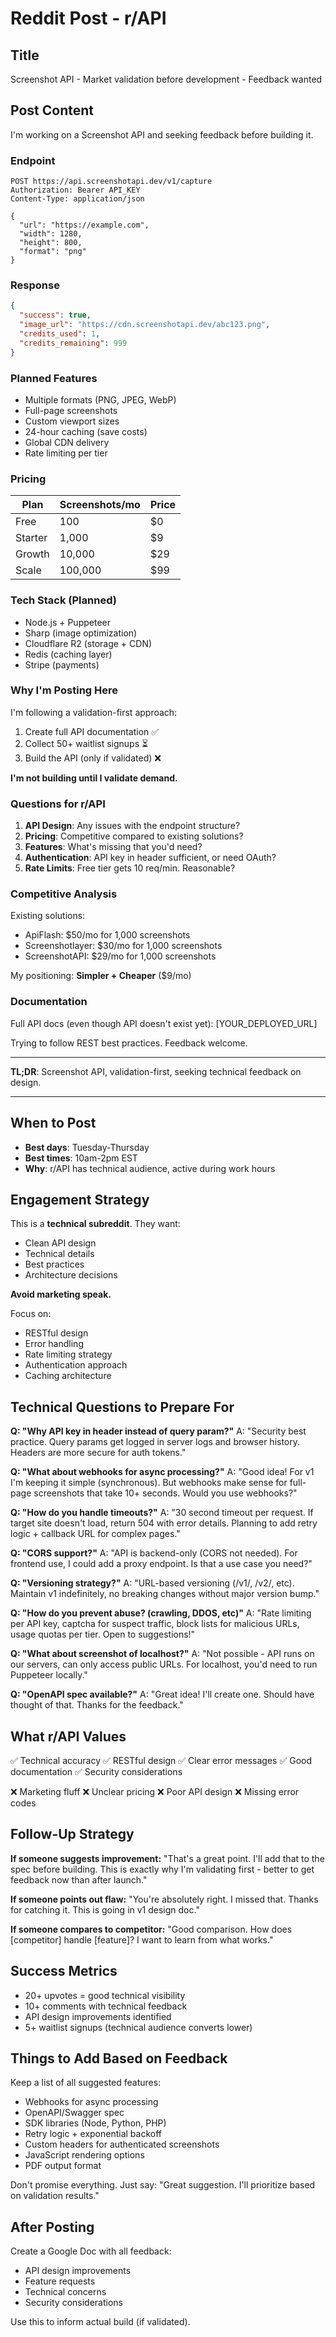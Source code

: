 # Reddit Post - r/API

## Title
Screenshot API - Market validation before development - Feedback wanted

## Post Content

I'm working on a Screenshot API and seeking feedback before building it.

### Endpoint

```http
POST https://api.screenshotapi.dev/v1/capture
Authorization: Bearer API_KEY
Content-Type: application/json

{
  "url": "https://example.com",
  "width": 1280,
  "height": 800,
  "format": "png"
}
```

### Response

```json
{
  "success": true,
  "image_url": "https://cdn.screenshotapi.dev/abc123.png",
  "credits_used": 1,
  "credits_remaining": 999
}
```

### Planned Features

- Multiple formats (PNG, JPEG, WebP)
- Full-page screenshots
- Custom viewport sizes
- 24-hour caching (save costs)
- Global CDN delivery
- Rate limiting per tier

### Pricing

| Plan | Screenshots/mo | Price |
|------|---------------|-------|
| Free | 100 | $0 |
| Starter | 1,000 | $9 |
| Growth | 10,000 | $29 |
| Scale | 100,000 | $99 |

### Tech Stack (Planned)

- Node.js + Puppeteer
- Sharp (image optimization)
- Cloudflare R2 (storage + CDN)
- Redis (caching layer)
- Stripe (payments)

### Why I'm Posting Here

I'm following a validation-first approach:
1. Create full API documentation ✅
2. Collect 50+ waitlist signups ⏳
3. Build the API (only if validated) ❌

**I'm not building until I validate demand.**

### Questions for r/API

1. **API Design**: Any issues with the endpoint structure?
2. **Pricing**: Competitive compared to existing solutions?
3. **Features**: What's missing that you'd need?
4. **Authentication**: API key in header sufficient, or need OAuth?
5. **Rate Limits**: Free tier gets 10 req/min. Reasonable?

### Competitive Analysis

Existing solutions:
- ApiFlash: $50/mo for 1,000 screenshots
- Screenshotlayer: $30/mo for 1,000 screenshots
- ScreenshotAPI: $29/mo for 1,000 screenshots

My positioning: **Simpler + Cheaper** ($9/mo)

### Documentation

Full API docs (even though API doesn't exist yet): [YOUR_DEPLOYED_URL]

Trying to follow REST best practices. Feedback welcome.

---

**TL;DR**: Screenshot API, validation-first, seeking technical feedback on design.

---

## When to Post

- **Best days**: Tuesday-Thursday
- **Best times**: 10am-2pm EST
- **Why**: r/API has technical audience, active during work hours

## Engagement Strategy

This is a **technical subreddit**. They want:
- Clean API design
- Technical details
- Best practices
- Architecture decisions

**Avoid marketing speak.**

Focus on:
- RESTful design
- Error handling
- Rate limiting strategy
- Authentication approach
- Caching architecture

## Technical Questions to Prepare For

**Q: "Why API key in header instead of query param?"**
A: "Security best practice. Query params get logged in server logs and browser history. Headers are more secure for auth tokens."

**Q: "What about webhooks for async processing?"**
A: "Good idea! For v1 I'm keeping it simple (synchronous). But webhooks make sense for full-page screenshots that take 10+ seconds. Would you use webhooks?"

**Q: "How do you handle timeouts?"**
A: "30 second timeout per request. If target site doesn't load, return 504 with error details. Planning to add retry logic + callback URL for complex pages."

**Q: "CORS support?"**
A: "API is backend-only (CORS not needed). For frontend use, I could add a proxy endpoint. Is that a use case you need?"

**Q: "Versioning strategy?"**
A: "URL-based versioning (/v1/, /v2/, etc). Maintain v1 indefinitely, no breaking changes without major version bump."

**Q: "How do you prevent abuse? (crawling, DDOS, etc)"**
A: "Rate limiting per API key, captcha for suspect traffic, block lists for malicious URLs, usage quotas per tier. Open to suggestions!"

**Q: "What about screenshot of localhost?"**
A: "Not possible - API runs on our servers, can only access public URLs. For localhost, you'd need to run Puppeteer locally."

**Q: "OpenAPI spec available?"**
A: "Great idea! I'll create one. Should have thought of that. Thanks for the feedback."

## What r/API Values

✅ Technical accuracy
✅ RESTful design
✅ Clear error messages
✅ Good documentation
✅ Security considerations

❌ Marketing fluff
❌ Unclear pricing
❌ Poor API design
❌ Missing error codes

## Follow-Up Strategy

**If someone suggests improvement:**
"That's a great point. I'll add that to the spec before building. This is exactly why I'm validating first - better to get feedback now than after launch."

**If someone points out flaw:**
"You're absolutely right. I missed that. Thanks for catching it. This is going in v1 design doc."

**If someone compares to competitor:**
"Good comparison. How does [competitor] handle [feature]? I want to learn from what works."

## Success Metrics

- 20+ upvotes = good technical visibility
- 10+ comments with technical feedback
- API design improvements identified
- 5+ waitlist signups (technical audience converts lower)

## Things to Add Based on Feedback

Keep a list of all suggested features:
- Webhooks for async processing
- OpenAPI/Swagger spec
- SDK libraries (Node, Python, PHP)
- Retry logic + exponential backoff
- Custom headers for authenticated screenshots
- JavaScript rendering options
- PDF output format

Don't promise everything. Just say:
"Great suggestion. I'll prioritize based on validation results."

## After Posting

Create a Google Doc with all feedback:
- API design improvements
- Feature requests
- Technical concerns
- Security considerations

Use this to inform actual build (if validated).
